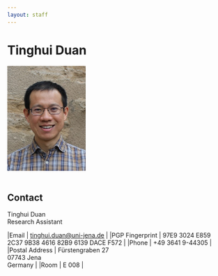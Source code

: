 ```yaml
---
layout: staff
---
```


# Tinghui Duan

<div class="portrait">
  <img src="duan.jpg" height="240" width="180">
</div>

<br/>

## Contact
Tinghui Duan<br/>
Research Assistant

|Email | [tinghui.duan@uni-jena.de](mailto:tinghui.duan@uni-jena.de) |
|PGP Fingerprint | 97E9 3024 E859 2C37 9B38 4616 82B9 6139 DACE F572 |
|Phone | +49 3641 9-44305 |
|Postal Address | Fürstengraben 27<br/> 07743 Jena<br/> Germany |
|Room | E 008 |

